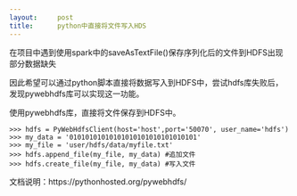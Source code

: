 ```yaml
---
layout:     post
title:      python中直接将文件写入HDS
---
```

<div id="article_content" class="article_content clearfix csdn-tracking-statistics" data-pid="blog" data-mod="popu_307" data-dsm="post">
								            <link rel="stylesheet" href="https://csdnimg.cn/release/phoenix/template/css/ck_htmledit_views-f76675cdea.css">
						<div class="htmledit_views" id="content_views">
                <p style="margin-left:0cm;">在项目中遇到使用spark中的saveAsTextFile()保存序列化后的文件到HDFS出现部分数据缺失</p>

<p style="margin-left:0cm;">因此希望可以通过python脚本直接将数据写入到HDFS中，尝试hdfs库失败后，发现pywebhdfs库可以实现这一功能。</p>

<p style="margin-left:0cm;">使用pywebhdfs库，直接将文件保存到HDFS中。</p>

<pre class="has">
<code>&gt;&gt;&gt; hdfs = PyWebHdfsClient(host='host',port='50070', user_name='hdfs')
&gt;&gt;&gt; my_data = '01010101010101010101010101010101'
&gt;&gt;&gt; my_file = 'user/hdfs/data/myfile.txt'
&gt;&gt;&gt; hdfs.append_file(my_file, my_data) #追加文件
&gt;&gt;&gt; hdfs.create_file(my_file, my_data) #写入文件</code></pre>

<p style="margin-left:0cm;">文档说明：https://pythonhosted.org/pywebhdfs/</p>            </div>
                </div>